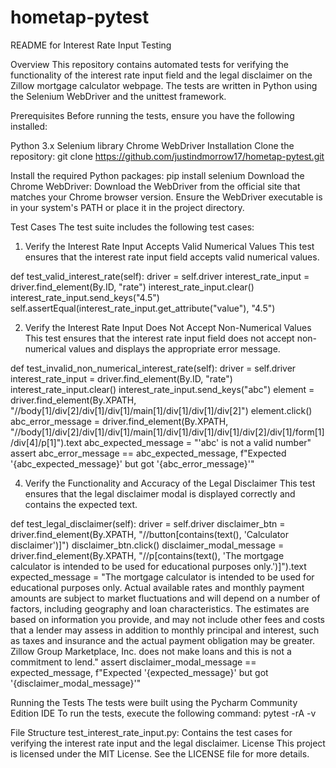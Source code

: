 # hometap-pytest
README for Interest Rate Input Testing

Overview
This repository contains automated tests for verifying the functionality of the interest rate input field and the legal disclaimer on the Zillow mortgage calculator webpage. The tests are written in Python using the Selenium WebDriver and the unittest framework.

Prerequisites
Before running the tests, ensure you have the following installed:

Python 3.x
Selenium library
Chrome WebDriver
Installation
Clone the repository:
git clone https://github.com/justindmorrow17/hometap-pytest.git

Install the required Python packages:
pip install selenium
Download the Chrome WebDriver:
Download the WebDriver from the official site that matches your Chrome browser version.
Ensure the WebDriver executable is in your system's PATH or place it in the project directory.

Test Cases
The test suite includes the following test cases:

1. Verify the Interest Rate Input Accepts Valid Numerical Values
This test ensures that the interest rate input field accepts valid numerical values.

def test_valid_interest_rate(self):
    driver = self.driver
    interest_rate_input = driver.find_element(By.ID, "rate")
    interest_rate_input.clear()
    interest_rate_input.send_keys("4.5")
    self.assertEqual(interest_rate_input.get_attribute("value"), "4.5")
    
2. Verify the Interest Rate Input Does Not Accept Non-Numerical Values
This test ensures that the interest rate input field does not accept non-numerical values and displays the appropriate error message.

def test_invalid_non_numerical_interest_rate(self):
    driver = self.driver
    interest_rate_input = driver.find_element(By.ID, "rate")
    interest_rate_input.clear()
    interest_rate_input.send_keys("abc")
    element = driver.find_element(By.XPATH, "//body[1]/div[2]/div[1]/div[1]/main[1]/div[1]/div[1]/div[2]")
    element.click()
    abc_error_message = driver.find_element(By.XPATH, "//body[1]/div[2]/div[1]/div[1]/main[1]/div[1]/div[1]/div[1]/div[2]/div[1]/form[1]/div[4]/p[1]").text
    abc_expected_message = "'abc' is not a valid number"
    assert abc_error_message == abc_expected_message, f"Expected '{abc_expected_message}' but got '{abc_error_message}'"
   
4. Verify the Functionality and Accuracy of the Legal Disclaimer
This test ensures that the legal disclaimer modal is displayed correctly and contains the expected text.

def test_legal_disclaimer(self):
    driver = self.driver
    disclaimer_btn = driver.find_element(By.XPATH, "//button[contains(text(), 'Calculator disclaimer')]")
    disclaimer_btn.click()
    disclaimer_modal_message = driver.find_element(By.XPATH, "//p[contains(text(), 'The mortgage calculator is intended to be used for educational purposes only.')]").text
    expected_message = "The mortgage calculator is intended to be used for educational purposes only. Actual available rates and monthly payment amounts are subject to market fluctuations and will depend on a number of factors, including geography and loan characteristics. The estimates are based on information you provide, and may not include other fees and costs that a lender may assess in addition to monthly principal and interest, such as taxes and insurance and the actual payment obligation may be greater. Zillow Group Marketplace, Inc. does not make loans and this is not a commitment to lend."
    assert disclaimer_modal_message == expected_message, f"Expected '{expected_message}' but got '{disclaimer_modal_message}'"

Running the Tests
The tests were built using the Pycharm Community Edition IDE
To run the tests, execute the following command:
pytest -rA -v 

File Structure
test_interest_rate_input.py: Contains the test cases for verifying the interest rate input and the legal disclaimer.
License
This project is licensed under the MIT License. See the LICENSE file for more details.
